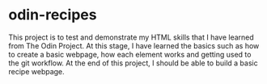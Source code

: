 # odin-recipes

This project is to test and demonstrate my HTML skills that I have 
learned from The Odin Project. At this stage, I have learned the 
basics such as how to create a basic webpage, how each element works and getting used to the git workflow. At the end of this project, I should be able to build a basic recipe webpage.